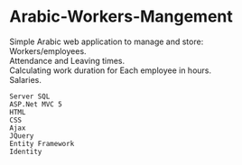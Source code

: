 # Arabic-Workers-Mangement
Simple Arabic web application to manage and store:   
   Workers/employees.   
   Attendance and Leaving times.   
   Calculating work duration for Each employee in hours.   
   Salaries.

    Server SQL
    ASP.Net MVC 5
    HTML
    CSS
    Ajax 
    JQuery
    Entity Framework
    Identity
